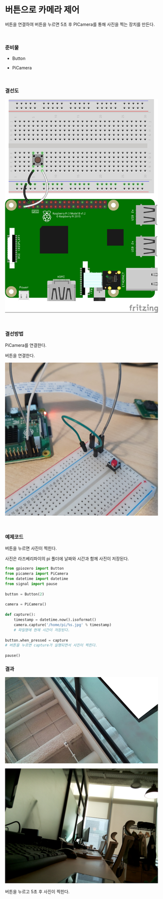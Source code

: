 # 버튼으로 카메라 제어

버튼을 연결하여 버튼을 누르면 5초 후 PICamera를 통해 사진을 찍는 장치를 만든다. 

<br>

### 준비물

+ Button

+ PiCamera

<br>

### 결선도

![buttoncamera_bb](Image/buttoncamera_bb.jpg)

<br>

### 결선방법

PiCamera를 연결한다. 

버튼을 연결한다. 

![buttoncamera](Image/buttoncamera.jpg)

<br>

### 예제코드

버튼을 누르면 사진이 찍힌다. 

사진은 라즈베리파이의 pi 폴더에 날짜와 시간과 함께 사진이 저장된다. 

```python
from gpiozero import Button
from picamera import PiCamera
from datetime import datetime
from signal import pause

button = Button(2)

camera = PiCamera()

def capture():
    timestamp = datetime.now().isoformat()
    camera.capture('/home/pi/%s.jpg' % timestamp)
    # 파일명에 현재 시간이 저장된다. 

button.when_pressed = capture
# 버튼을 누르면 capture가 실행되면서 사진이 찍힌다. 

pause()
```

### 결과

![camera2](Image/camera2.jpg)

![image](Image/image.jpg)

버튼을 누르고 5초 후 사진이 찍힌다. 